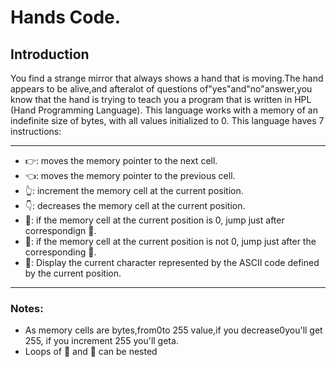 # Hands Code.

## Introduction

You find a strange mirror that always shows a hand that is moving.The hand appears
to be alive,and afteralot of questions of"yes"and"no"answer,you know that the
hand is trying to teach you a program that is written in HPL (Hand Programming Language).
This language works with a memory of an indefinite size of bytes, with all
values initialized to 0. This language haves 7 instructions:

---

- 👉: moves the memory pointer to the next cell.
- 👈: moves the memory pointer to the previous cell.
- 👆: increment the memory cell at the current position.
- 👇: decreases the memory cell at the current position.
- 🤜: if the memory cell at the current position is 0, jump just after correspondign 🤛.
- 🤛: if the memory cell at the current position is not 0, jump just after the corresponding 🤜.
- 👊: Display the current character represented by the ASCII code defined by the current position.

---

### Notes:

- As memory cells are bytes,from0to 255 value,if you decrease0you'll get 255, if you increment 255 you'll geta.
- Loops of 🤜 and 🤛 can be nested
